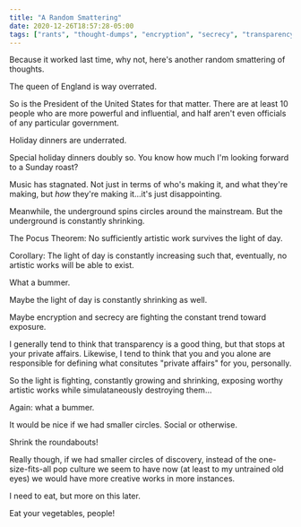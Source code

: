 ```yaml
---
title: "A Random Smattering"
date: 2020-12-26T18:57:28-05:00
tags: ["rants", "thought-dumps", "encryption", "secrecy", "transparency"]
---
```


Because it worked last time, why not, here's another random smattering of thoughts.

The queen of England is way overrated.

So is the President of the United States for that matter. There are at least 10 people who are more powerful and influential, and half aren't even officials of any particular government.

Holiday dinners are underrated.

Special holiday dinners doubly so. You know how much I'm looking forward to a Sunday roast?

Music has stagnated. Not just in terms of who's making it, and what they're making, but _how_ they're making it...it's just disappointing.

Meanwhile, the underground spins circles around the mainstream. But the underground is constantly shrinking.

The Pocus Theorem: No sufficiently artistic work survives the light of day.

Corollary: The light of day is constantly increasing such that, eventually, no artistic works will be able to exist.

What a bummer.

Maybe the light of day is constantly shrinking as well.

Maybe encryption and secrecy are fighting the constant trend toward exposure.

I generally tend to think that transparency is a good thing, but that stops at your private affairs. Likewise, I tend to think that you and you alone are responsible for defining what consitutes "private affairs" for you, personally.

So the light is fighting, constantly growing and shrinking, exposing worthy artistic works while simulataneously destroying them...

Again: what a bummer.

It would be nice if we had smaller circles. Social or otherwise.

Shrink the roundabouts!

Really though, if we had smaller circles of discovery, instead of the one-size-fits-all pop culture we seem to have now (at least to my untrained old eyes) we would have more creative works in more instances.

I need to eat, but more on this later.

Eat your vegetables, people!
